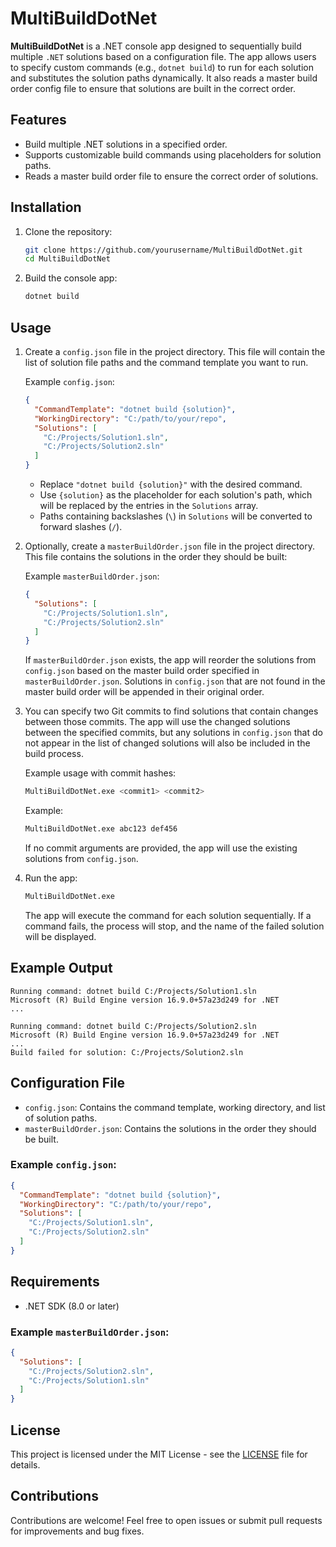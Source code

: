 
# MultiBuildDotNet

**MultiBuildDotNet** is a .NET console app designed to sequentially build multiple `.NET` solutions based on a configuration file. The app allows users to specify custom commands (e.g., `dotnet build`) to run for each solution and substitutes the solution paths dynamically. It also reads a master build order config file to ensure that solutions are built in the correct order.

## Features

- Build multiple .NET solutions in a specified order.
- Supports customizable build commands using placeholders for solution paths.
- Reads a master build order file to ensure the correct order of solutions.

## Installation

1. Clone the repository:

   ```bash
   git clone https://github.com/yourusername/MultiBuildDotNet.git
   cd MultiBuildDotNet
   ```

2. Build the console app:

   ```bash
   dotnet build
   ```

## Usage

1. Create a `config.json` file in the project directory. This file will contain the list of solution file paths and the command template you want to run.

   Example `config.json`:
   ```json
   {
     "CommandTemplate": "dotnet build {solution}",
     "WorkingDirectory": "C:/path/to/your/repo",
     "Solutions": [
       "C:/Projects/Solution1.sln",
       "C:/Projects/Solution2.sln"
     ]
   }
   ```

   - Replace `"dotnet build {solution}"` with the desired command.
   - Use `{solution}` as the placeholder for each solution's path, which will be replaced by the entries in the `Solutions` array.
   - Paths containing backslashes (`\`) in `Solutions` will be converted to forward slashes (`/`).

2. Optionally, create a `masterBuildOrder.json` file in the project directory. This file contains the solutions in the order they should be built:

   Example `masterBuildOrder.json`:
   ```json
   {
     "Solutions": [
       "C:/Projects/Solution1.sln",
       "C:/Projects/Solution2.sln"
     ]
   }
   ```

   If `masterBuildOrder.json` exists, the app will reorder the solutions from `config.json` based on the master build order specified in `masterBuildOrder.json`. Solutions in `config.json` that are not found in the master build order will be appended in their original order.

3. You can specify two Git commits to find solutions that contain changes between those commits. The app will use the changed solutions between the specified commits, but any solutions in `config.json` that do not appear in the list of changed solutions will also be included in the build process.

   Example usage with commit hashes:
   ```bash
   MultiBuildDotNet.exe <commit1> <commit2>
   ```

   Example:
   ```bash
   MultiBuildDotNet.exe abc123 def456
   ```

   If no commit arguments are provided, the app will use the existing solutions from `config.json`.

4. Run the app:

   ```bash
   MultiBuildDotNet.exe
   ```

   The app will execute the command for each solution sequentially. If a command fails, the process will stop, and the name of the failed solution will be displayed.

## Example Output

```
Running command: dotnet build C:/Projects/Solution1.sln
Microsoft (R) Build Engine version 16.9.0+57a23d249 for .NET
...

Running command: dotnet build C:/Projects/Solution2.sln
Microsoft (R) Build Engine version 16.9.0+57a23d249 for .NET
...
Build failed for solution: C:/Projects/Solution2.sln
```

## Configuration File

- `config.json`: Contains the command template, working directory, and list of solution paths.
- `masterBuildOrder.json`: Contains the solutions in the order they should be built.

### Example `config.json`:

```json
{
  "CommandTemplate": "dotnet build {solution}",
  "WorkingDirectory": "C:/path/to/your/repo",
  "Solutions": [
    "C:/Projects/Solution1.sln",
    "C:/Projects/Solution2.sln"
  ]
}
```

## Requirements

- .NET SDK (8.0 or later)

### Example `masterBuildOrder.json`:

```json
{
  "Solutions": [
    "C:/Projects/Solution2.sln",
    "C:/Projects/Solution1.sln"
  ]
}
```

## License

This project is licensed under the MIT License - see the [LICENSE](LICENSE) file for details.

## Contributions

Contributions are welcome! Feel free to open issues or submit pull requests for improvements and bug fixes.